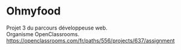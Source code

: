 # Ohmyfood

Projet 3 du parcours développeuse web.<br>
Organisme OpenClassrooms.<br>
https://openclassrooms.com/fr/paths/556/projects/637/assignment